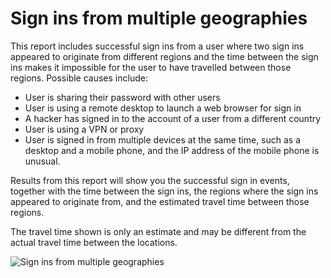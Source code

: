 <properties
    pageTitle="Sign ins from multiple geographies"
    description="A report that indicates users where two sign ins appeared to originate from different regions and the time between the sign ins makes it impossible for the user to have travelled between those regions."
    services="active-directory"
    documentationCenter=""
    authors="SSalahAhmed"
    manager="gchander"
    editor=""/>

<tags
    ms.service="active-directory"
    ms.workload="identity"
    ms.tgt_pltfrm="na"
    ms.devlang="na"
    ms.topic="article"
    ms.date="08/17/2015"
    ms.author="saah;kenhoff"/>

# Sign ins from multiple geographies
<p>This report includes successful sign ins from a user where two sign ins appeared to originate from different regions and the time between the sign ins makes it impossible for the user to have travelled between those regions. Possible causes include:</p><ul><li>User is sharing their password with other users</li><li>User is using a remote desktop to launch a web browser for sign in</li><li>A hacker has signed in to the account of a user from a different country</li><li>User is using a VPN or proxy</li><li>User is signed in from multiple devices at the same time, such as a desktop and a mobile phone, and the IP address of the mobile phone is unusual.</li></ul><p>Results from this report will show you the successful sign in events, together with the time between the sign ins, the regions where the sign ins appeared to originate from, and the estimated travel time between those regions.</p><p>The travel time shown is only an estimate and may be different from the actual travel time between the locations.</p>


![Sign ins from multiple geographies](./media/active-directory-reporting-sign-ins-from-multiple-geographies/signInsFromMultipleGeographies.PNG)




<!--HONumber=Mar16_HO4-->



